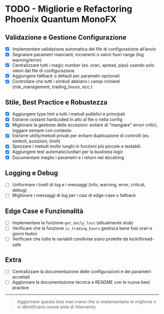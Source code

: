 # TODO - Migliorie e Refactoring Phoenix Quantum MonoFX

## Validazione e Gestione Configurazione
- [x] Implementare validazione automatica del file di configurazione all’avvio
- [x] Segnalare parametri mancanti, incoerenti o valori fuori range (log warning/error)
- [x] Centralizzare tutti i magic number (es. orari, spread, pips) usando solo valori dal file di configurazione
- [x] Aggiungere fallback o default per parametri opzionali
- [x] Controllare che tutti i simboli abbiano i campi richiesti (risk_management, trading_hours, ecc.)

## Stile, Best Practice e Robustezza
- [x] Aggiungere type hint a tutti i metodi pubblici e principali
- [x] Estrarre costanti hardcoded in alto al file o nella config
- [x] Migliorare la gestione delle eccezioni: evitare di "mangiare" errori critici, loggare sempre con contesto
- [x] Estrarre utility/metodi privati per evitare duplicazione di controlli (es. simboli, posizioni, limiti)
- [x] Spezzare i metodi molto lunghi in funzioni più piccole e testabili
- [x] Aggiungere test automatici/unitari per la business logic
- [x] Documentare meglio i parametri e i return nei docstring

## Logging e Debug
- [ ] Uniformare i livelli di log e i messaggi (info, warning, error, critical, debug)
- [ ] Migliorare i messaggi di log per i casi di edge-case o fallback

## Edge Case e Funzionalità
- [ ] Implementare la funzione `get_daily_loss` (attualmente stub)
- [ ] Verificare che la funzione `is_trading_hours` gestisca bene fusi orari e giorni festivi
- [ ] Verificare che tutte le variabili condivise siano protette da lock/thread-safe

## Extra
- [ ] Centralizzare la documentazione delle configurazioni e dei parametri accettati
- [ ] Aggiornare la documentazione tecnica e README con le nuove best practice

---

> Aggiornare questa lista man mano che si implementano le migliorie o si identificano nuove aree di intervento.
